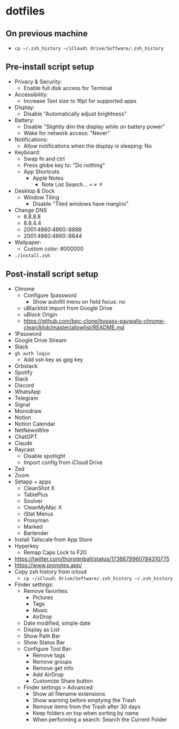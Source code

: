 # dotfiles

## On previous machine

- `cp ~/.zsh_history ~/iCloud\ Drive/Software/.zsh_history`

## Pre-install script setup

- Privacy & Security:
  - Enable full disk access for Terminal
- Accessibility:
  - Increase Text size to 16pt for supported apps
- Display:
  - Disable "Automatically adjust brightness"
- Battery:
  - Disable "Slightly dim the display while on battery power"
  - Wake for network access: "Never"
- Notifications:
  - Allow notifications when the display is sleeping: No
- Keyboard:
  - Swap fn and ctrl
  - Press globe key to: "Do nothing"
  - App Shortcuts
    - Apple Notes
      - Note List Search... = `⌘ P`
- Desktop & Dock
  - Window Tiling
    - Disable "Tiled windows have margins"
- Change DNS
  - 8.8.8.8
  - 8.8.4.4
  - 2001:4860:4860::8888
  - 2001:4860:4860::8844
- Wallpaper:
  - Custom color: #000000
- `./install.zsh`

## Post-install script setup

- Chrome
  - Configure 1password
    - Show autofill menu on field focus: no
  - uBlacklist import from Google Drive
  - uBlock Origin
  - https://github.com/bpc-clone/bypass-paywalls-chrome-clean/blob/master/allowlist/README.md
- 1Password
- Google Drive Stream
- Slack
- `gh auth login`
  - Add ssh key as gpg key
- Orbstack
- Spotify
- Slack
- Discord
- WhatsApp
- Telegram
- Signal
- Monodraw
- Notion
- Notion Calendar
- NetNewsWire
- ChatGPT
- Claude
- Raycast
  - Disable spotlight
  - Import config from iCloud Drive
- Zed
- Zoom
- Setapp + apps
  - CleanShot X
  - TablePlus
  - Soulver
  - CleanMyMac X
  - iStat Menus
  - Proxyman
  - Marked
  - Bartender
- Install Tailscale from App Store
- Hyperkey
  - Remap Caps Lock to F20
- https://twitter.com/thorstenball/status/1736679960784310775
- https://www.pronotes.app/
- Copy zsh history from icloud
  - `cp ~/iCloud\ Drive/Software/.zsh_history ~/.zsh_history`
- Finder settings:
  - Remove favorites:
    - Pictures
    - Tags
    - Music
    - AirDrop
  - Date modified, simple date
  - Display as List
  - Show Path Bar
  - Show Status Bar
  - Configure Tool Bar:
    - Remove tags
    - Remove groups
    - Remove get info
    - Add AirDrop
    - Customize Share button
  - Finder settings > Advanced
    - Show all filename extensions
    - Show warning before emptying the Trash
    - Remove items from the Trash after 30 days
    - Keep folders on top when sorting by name
    - When performing a search: Search the Current Folder
